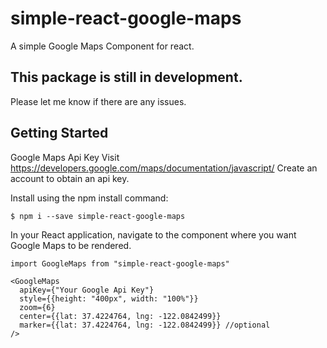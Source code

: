 # simple-react-google-maps

A simple Google Maps Component for react.

## This package is still in development.
Please let me know if there are any issues.

## Getting Started

Google Maps Api Key
Visit https://developers.google.com/maps/documentation/javascript/
Create an account to obtain an api key.

Install using the npm install command:
```
$ npm i --save simple-react-google-maps
```

In your React application, navigate to the component where you want Google Maps to be rendered.
```
import GoogleMaps from "simple-react-google-maps"

<GoogleMaps
  apiKey={"Your Google Api Key"}
  style={{height: "400px", width: "100%"}}
  zoom={6}
  center={{lat: 37.4224764, lng: -122.0842499}}
  marker={{lat: 37.4224764, lng: -122.0842499}} //optional
/>
```
